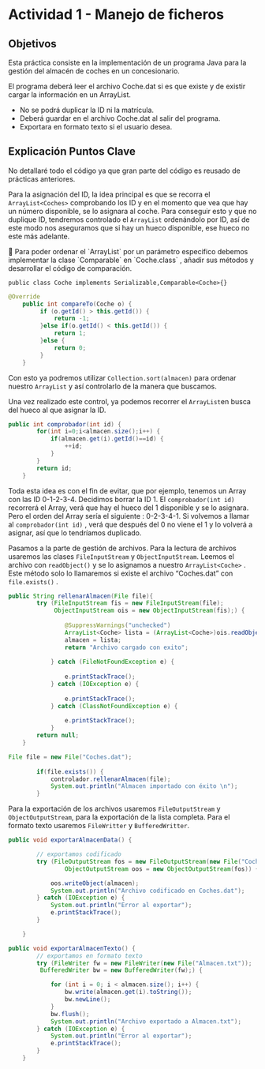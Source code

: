 # Actividad 1 - Manejo de ficheros


## Objetivos

Esta práctica consiste en la implementación de un programa Java para la gestión del almacén de coches en un concesionario.

El programa deberá leer el archivo Coche.dat si es que existe y de existir cargar la información en un ArrayList.

- No se podrá duplicar la ID ni la matrícula.
- Deberá guardar en el archivo Coche.dat al salir del programa.
- Exportara en formato texto si el usuario desea.

## Explicación Puntos Clave

No detallaré todo el código ya que gran parte del código es reusado de prácticas anteriores.

Para la asignación del ID, la idea principal es que se recorra el `ArrayList<Coches>` comprobando los ID y en el momento que vea que hay un número disponible, se lo asignara al coche. Para conseguir esto y que no duplique ID, tendremos controlado el `ArrayList` ordenándolo por ID, así de este modo nos aseguramos que si hay un hueco disponible, ese hueco no este más adelante.

<aside>
🚨 Para poder ordenar el `ArrayList` por un parámetro especifico debemos implementar la clase `Comparable` en `Coche.class` , añadir sus métodos y desarrollar el código de comparación.

</aside>

`public class Coche implements Serializable,Comparable<Coche>{}`

```java
@Override
	public int compareTo(Coche o) {
		 if (o.getId() > this.getId()) {
			 return -1;
		 }else if(o.getId() < this.getId()) {
			 return 1;
		 }else {
			 return 0;
		 }		  
	}
```

Con esto ya podremos utilizar `Collection.sort(almacen)` para ordenar nuestro `ArrayList` y así controlarlo de la manera que buscamos.

Una vez realizado este control, ya podemos recorrer el `ArrayList`en busca del hueco al que asignar la ID.

```java
public int comprobador(int id) {
		for(int i=0;i<almacen.size();i++) {
			if(almacen.get(i).getId()==id) {
				++id;
			}
		}
		return id;	
	}
```

Toda esta idea es con el fin de evitar, que por ejemplo, tenemos un Array con las ID 0-1-2-3-4. Decidimos borrar la ID 1. El `comprobador(int id)` recorrerá el Array, verá que hay el hueco del 1 disponible y se lo asignara. Pero el orden del Array sería el siguiente : 0-2-3-4-1. Si volvemos a llamar al `comprobador(int id)` , verá que después del 0 no viene el 1 y lo volverá a asignar, así que lo tendríamos duplicado.

Pasamos a la parte de gestión de archivos. Para la lectura de archivos usaremos las clases `FileInputStream` y `ObjectInputStream`. Leemos el archivo con `readObject()` y se lo asignamos a nuestro `ArrayList<Coche>` . Este método solo lo llamaremos si existe el archivo “Coches.dat” con `file.exists()` .

```java
public String rellenarAlmacen(File file){
		try (FileInputStream fis = new FileInputStream(file);
			 ObjectInputStream ois = new ObjectInputStream(fis);) {
								
				@SuppressWarnings("unchecked")
				ArrayList<Coche> lista = (ArrayList<Coche>)ois.readObject();
				almacen = lista;
				return "Archivo cargado con exito";				
				
			} catch (FileNotFoundException e) {
				
				e.printStackTrace();
			} catch (IOException e) {
				
				e.printStackTrace();
			} catch (ClassNotFoundException e) {
				
				e.printStackTrace();
			}
		return null; 
	}
```

```java
File file = new File("Coches.dat");
		
		if(file.exists()) {
			controlador.rellenarAlmacen(file);
			System.out.println("Almacen importado con éxito \n");
		}
```

Para la exportación de los archivos usaremos `FileOutputStream` y `ObjectOutputStream`, para la exportación de la lista completa. Para el formato texto usaremos `FileWritter` y `BufferedWritter`.

```java
public void exportarAlmacenData() {

		// exportamos codificado
		try (FileOutputStream fos = new FileOutputStream(new File("Coches.dat"));
				ObjectOutputStream oos = new ObjectOutputStream(fos)) {

			oos.writeObject(almacen);
			System.out.println("Archivo codificado en Coches.dat");
		} catch (IOException e) {
			System.out.println("Error al exportar");
			e.printStackTrace();
		}

	}
```

```java
public void exportarAlmacenTexto() {
		// exportamos en formato texto
		try (FileWriter fw = new FileWriter(new File("Almacen.txt"));
         BufferedWriter bw = new BufferedWriter(fw);) {

			for (int i = 0; i < almacen.size(); i++) {
				bw.write(almacen.get(i).toString());
				bw.newLine();
			}
			bw.flush();
			System.out.println("Archivo exportado a Almacen.txt");
		} catch (IOException e) {
			System.out.println("Error al exportar");
			e.printStackTrace();
		}
	}
```
